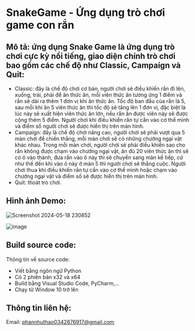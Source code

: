 # SnakeGame - Ứng dụng trò chơi game con rắn

## Mô tả: ứng dụng Snake Game là ứng dụng trò chơi cực kỳ nổi tiếng, giao diện chính trò chơi bao gồm các chế độ như Classic, Campaign và Quit:

- Classic: đây là chế độ chơi cơ bản, người chơi sẽ điều khiển rắn đi lên, xuống, trái, phải để ăn thức ăn, mỗi viên thức ăn tương ứng 1 điểm và rắn sẽ dài ra thêm 1 đơn vị khi ăn thức ăn. Tốc độ ban đầu của rắn là 5, sau mỗi khi ăn 5 viên thức ăn thì tốc độ sẽ tăng lên 1 đơn vị, đặc biệt là lúc này sẽ xuất hiện viên thức ăn lớn, nếu rắn ăn được viên này sẽ được cộng thêm 5 điểm. Người chơi khi điều khiển rắn tự cắn vào cơ thể mình và điểm số người chơi sẽ được hiển thị trên màn hình.
- Campaign: đây là chế độ chơi nâng cao, người chơi sẽ phải vượt qua 5 màn chơi để chiến thắng, mỗi màn chơi sẽ có những chướng ngại vật khác nhau. Trong mỗi màn chơi, người chơi sẽ phải điều khiển sao cho rắn không được chạm vào chướng ngại vật, ăn đủ 20 viên thức ăn thì sẽ có ô vào thành, đưa rắn vào ô này thì sẽ chuyển sang màn kế tiếp, cứ như thế đến khi vào ô này ở màn 5 thì người chơi sẽ thắng cuộc. Người chơi thua khi điều khiển rắn tự cắn vào cơ thể mình hoặc chạm vào chướng ngại vật và điểm số sẽ được hiển thị trên màn hình.
- Quit: thoát trò chơi.

## Hình ảnh Demo:
![Screenshot 2024-05-18 230852](https://github.com/haophan7/TranslateVideoYoutube/assets/106468186/cbd760a4-aa0c-45f7-a2e4-b31da244d7ce)

![image](https://github.com/user-attachments/assets/2847b778-106a-48db-a06c-0c5ed2a415af)


## Build source code:
Thông tin về source code:
- Viết bằng ngôn ngữ Python
- Có 2 phiên bản x32 và x64
- Build bằng Visual Studio Code, PyCharm,...
- Chạy từ Window 10 trở lên

## Thông tin liên hệ:
Email: phannhuthao0342876917@gmail.com
